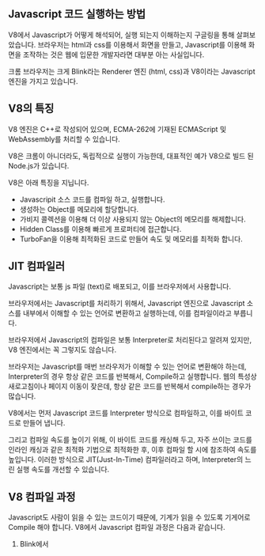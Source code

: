 ## Javascript 코드 실행하는 방법

V8에서 Javascript가 어떻게 해석되어, 실행 되는지 이해하는지 구글링을 통해 살펴보았습니다. 브라우저는 html과 css를 이용해서 화면을 만들고, Javascript를 이용해 화면을 조작하는 것은 웹에 입문한 개발자라면 대부분 아는 사실입니다.

크롬 브라우저는 크게 Blink라는 Renderer 엔진 (html, css)과 V8이라는 Javascript 엔진을 가지고 있습니다.

## V8의 특징

V8 엔진은 C++로 작성되어 있으며, ECMA-262에 기재된 ECMAScript 및 WebAssembly를 처리할 수 있습니다.

V8은 크롬이 아니더라도, 독립적으로 실행이 가능한데, 대표적인 예가 V8으로 빌드 된 Node.js가 있습니다.

V8은 아래 특징을 지닙니다.

- Javascripit 소스 코드를 컴파일 하고, 실행합니다.
- 생성하는 Object를 메모리에 할당합니다.
- 가비지 콜렉션을 이용해 더 이상 사용되지 않는 Object의 메모리를 해제합니다.
- Hidden Class를 이용해 빠르게 프로퍼티에 접근합니다.
- TurboFan을 이용해 최적화된 코드로 만들어 속도 및 메모리를 최적화 합니다.


## JIT 컴파일러

Javascript는 보통 js 파일 (text)로 배포되고, 이를 브라우저에서 사용합니다.

브라우저에서는 Javascript를 처리하기 위해서, Javascript 엔진으로 Javascript 소스를 내부에서 이해할 수 있는 언어로 변환하고 실행하는데, 이를 컴파일이라고 부릅니다.

브라우저에서 Javascript의 컴파일은 보통 Interpreter로 처리된다고 알려져 있지만, V8 엔진에서는 꼭 그렇지도 않습니다.

브라우저는 Javascript를 매번 브라우저가 이해할 수 있는 언어로 변환해야 하는데, Interpreter의 경우 항상 같은 코드를 반복해서, Compile하고 실행합니다. 웹의 특성상 새로고침이나 페이지 이동이 잦은데, 항상 같은 코드를 반복해서 compile하는 경우가 많습니다.

V8에서는 먼저 Javascript 코드를 Interpreter 방식으로 컴파일하고, 이를 바이트 코드로 만들어 냅니다.

그리고 컴파일 속도를 높이기 위해, 이 바이트 코드를 캐싱해 두고, 자주 쓰이는 코드를 인라인 캐싱과 같은 최적화 기법으로 최적화한 후, 이후 컴파일 할 시에 참조하여 속도를 높입니다. 이러한 방식으로 JIT(Just-In-Time) 컴파일러라고 하며, Interpreter의 느린 실행 속도를 개선할 수 있습니다.


## V8 컴파일 과정

Javascript도 사람이 읽을 수 있는 코드이기 때문에, 기계가 읽을 수 있도록 기게어로 Compile 해야 합니다. V8에서 Javascript 컴파일 과정은 다음과 같습니다. 

1. Blink에서 <script> 태그를 만나면, Javascript 스트리밍을 시작합니다.
2. 스트리밍으로 전달 받은 UTF-16 문자열은 Scanner를 이용해 Token (let, for)을 생성합니다.

3. 생성된 Token을 가지고, parser가 추상 구문 트리를 만듭니다.

4. 만들어진 AST는 Ignition에서 바이트 코드로 컴파일합니다.

5. 컴파일 된 바이트 코드를 실행함으로써 원하는 Javascript 동작이 실행됩니다.

이 때 컴파일한 내용을 V8에서는 최적화를 진행합니다.

- 바이트 코드를 실행하면서, Profiling을 통해 최적화 해야하는 데이터를 수집합니다.

- Profiling을 통해 찾은 데이터를 TurboFan을 통해 자주 사용되는 함수나 데이터를 기반으로 최적화를 진행하며, Optimized Machine Code를 생성합니다.

- 이후 Optimized Machine Code를 실행하며, 메모리 사용량을 줄이고, 기계어에 최적화되어, 속도와 성능을 향상시킵니다.


#### 참조: https://medium.com/@pks2974/v8-%EC%97%90%EC%84%9C-javascript-%EC%BD%94%EB%93%9C%EB%A5%BC-%EC%8B%A4%ED%96%89%ED%95%98%EB%8A%94-%EB%B0%A9%EB%B2%95-%EC%A0%95%EB%A6%AC%ED%95%B4%EB%B3%B4%EA%B8%B0-25837f61f551
